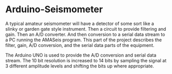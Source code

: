 # Arduino-Seismometer

A typical amateur seismometer will have a detector of some sort like a slinky or garden gate style instrument.  Then a circuit to provide filtering and gain.  Then an A/D converter. And then conversion to a serial data stream to a PC running the AMASeis program.   This part of the project describes the filter, gain, A/D conversion, and the serial data parts of the equipment.

The Arduino UNO is used to provide the A/D conversion and serial data stream.  The 10 bit resolution is increased to 14 bits by sampling the signal at 3 different amplitude levels and shifting the bits up where appropriate.
